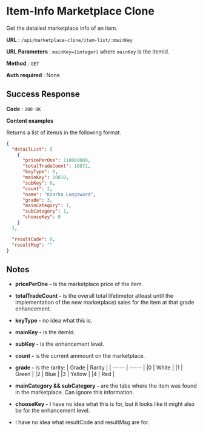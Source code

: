 # Item-Info Marketplace Clone

Get the detailed marketplace info of an item.

**URL** : `/api/marketplace-clone/item-list/:mainKey`

**URL Parameters** : `mainKey=[integer]` where `mainKey` is the itemId.

**Method** : `GET`

**Auth required** : None

## Success Response

**Code** : `200 OK`

**Content examples**

Returns a list of item/s in the following format.

```json
{
  "detailList": [
    {
      "pricePerOne": 118000000,
      "totalTradeCount": 10872,
      "keyType": 0,
      "mainKey": 10010,
      "subKey": 0,
      "count": 2,
      "name": "Kzarka Longsword",
      "grade": 3,
      "mainCategory": 1,
      "subCategory": 1,
      "chooseKey": 0
    }
  ],

  "resultCode": 0,
  "resultMsg": ""
}
```

## Notes

- **pricePerOne -** is the marketplace price of the item.

- **totalTradeCount -** is the overall total lifetime(or atleast until the implementation of the new marketplace) sales for the item at that grade enhancement.

- **keyType -** no idea what this is.

- **mainKey -** is the itemId.

- **subKey -** is the enhancement level.

- **count -** is the current ammount on the marketplace.

- **grade -** is the rarity:
  | Grade | Rarity |
  | ----- | ----- |
  |0 | White |
  |1 | Green |
  |2 | Blue |
  |3 | Yellow |
  |4 | Red |

- **mainCategory && subCategory -** are the tabs where the item was found in the marketplace. Can ignore this information.

- **chooseKey -** I have no idea what this is for, but it looks like it might also be for the enhancement level.

- I have no idea what resultCode and resultMsg are for.
